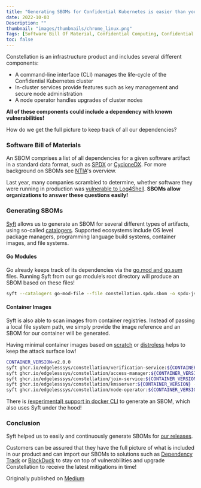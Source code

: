 ```yaml
---
title: "Generating SBOMs for Confidential Kubernetes is easier than you think!"
date: 2022-10-03
Description: ""
thumbnail: "images/thumbnails/chrome_linux.png"
Tags: [Software Bill Of Material, Confidential Computing, Confidential Kubernetes, SBOM]
toc: false
---
```


Constellation is an infrastructure product and includes several different components:

- A command-line interface (CLI) manages the life-cycle of the Confidential Kubernetes cluster
- In-cluster services provide features such as key management and secure node administration
- A node operator handles upgrades of cluster nodes

**All of these components could include a dependency with known vulnerabilities!**

How do we get the full picture to keep track of all our dependencies?

### Software Bill of Materials

An SBOM comprises a list of all dependencies for a given software artifact in a standard data format, such as [SPDX](https://spdx.dev/) or [CycloneDX](https://cyclonedx.org/). For more background on SBOMs see [NTIA](https://www.ntia.gov/page/software-bill-materials)'s overview.

Last year, many companies scrambled to determine, whether software they were running in production was [vulnerable to Log4Shell](https://en.wikipedia.org/wiki/Log4Shell). **SBOMs allow organizations to answer these questions easily!**

### Generating SBOMs

[Syft](https://github.com/anchore/syft) allows us to generate an SBOM for several different types of artifacts, using so-called [catalogers](https://github.com/anchore/syft#supported-sources). Supported ecosystems include OS level package managers, programming language build systems, container images, and file systems.

#### Go Modules

Go already keeps track of its dependencies via the [go.mod and go.sum](https://go.dev/ref/mod#go-mod-file) files. Running Syft from our go module’s root directory will produce an SBOM based on these files!

```sh
syft --catalogers go-mod-file --file constellation.spdx.sbom -o spdx-json .
```

#### Container Images

Syft is also able to scan images from container registries. Instead of passing a local file system path, we simply provide the image reference and an SBOM for our container will be generated.

Having minimal container images based on [scratch](https://github.com/edgelesssys/constellation/blob/130c61ffcfcecd7ddfc3d38e8aa5996d833f0d5d/access_manager/Dockerfile#L29) or [distroless](https://github.com/edgelesssys/constellation/blob/130c61ffcfcecd7ddfc3d38e8aa5996d833f0d5d/operators/constellation-node-operator/Dockerfile#L23) helps to keep the attack surface low!

```sh
CONTAINER_VERSION=v2.0.0
syft ghcr.io/edgelesssys/constellation/verification-service:${CONTAINER_VERSION} --file verification-service.spdx.sbom -o spdx-json
syft ghcr.io/edgelesssys/constellation/access-manager:${CONTAINER_VERSION} --file access-manager.spdx.sbom -o spdx-json
syft ghcr.io/edgelesssys/constellation/join-service:${CONTAINER_VERSION} --file join-service.spdx.sbom -o spdx-json
syft ghcr.io/edgelesssys/constellation/kmsserver:${CONTAINER_VERSION} --file kmsserver.spdx.sbom -o spdx-json
syft ghcr.io/edgelesssys/constellation/node-operator:${CONTAINER_VERSION} --file node-operator.spdx.sbom -o spdx-json
```

There is [(experimental) support in docker CLI](https://docs.docker.com/scout/how-tos/view-create-sboms/) to generate an SBOM, which also uses Syft under the hood!

### Conclusion

Syft helped us to easily and continuously generate SBOMs for [our releases](https://github.com/edgelesssys/constellation/releases).

Customers can be assured that they have the full picture of what is included in our product and can import our SBOMs to solutions such as [Dependency Track](https://dependencytrack.org/) or [BlackDuck](https://www.blackduck.com/) to stay on top of vulnerabilities and upgrade Constellation to receive the latest mitigations in time!

Originally published on [Medium](https://medium.com/@datosh18/generating-sboms-for-confidential-kubernetes-is-easier-than-you-think-296bb5a55610)
